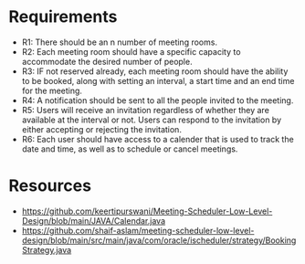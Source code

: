 # Requirements

- R1: There should be an n number of meeting rooms.
- R2: Each meeting room should have a specific capacity to accommodate the desired number of people.
- R3: IF not reserved already, each meeting room should have the ability to be booked, along with setting an interval, a start time and an end time for the meeting.
- R4: A notification should be sent to all the people invited to the meeting.
- R5: Users will receive an invitation regardless of whether they are available at the interval or not. Users can respond to the invitation by either accepting or rejecting the invitation.
- R6: Each user should have access to a calender that is used to track the date and time, as well as to schedule or cancel meetings.

# Resources

- https://github.com/keertipurswani/Meeting-Scheduler-Low-Level-Design/blob/main/JAVA/Calendar.java
- https://github.com/shaif-aslam/meeting-scheduler-low-level-design/blob/main/src/main/java/com/oracle/ischeduler/strategy/BookingStrategy.java